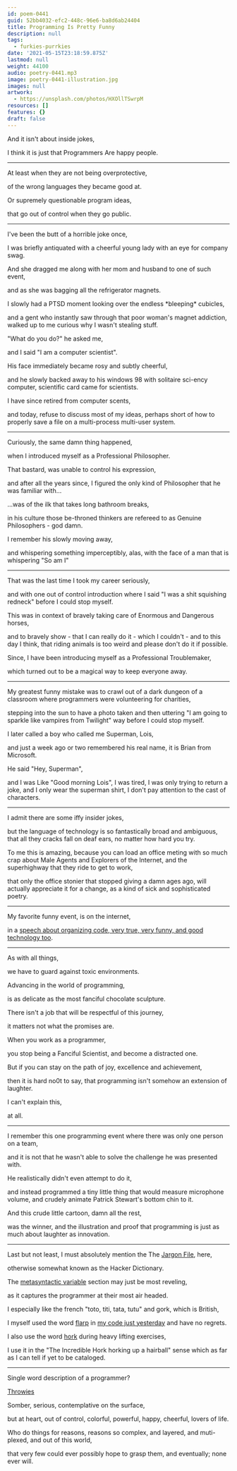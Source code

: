 ```yaml
---
id: poem-0441
guid: 52bb4032-efc2-448c-96e6-ba8d6ab24404
title: Programming Is Pretty Funny
description: null
tags:
  - furkies-purrkies
date: '2021-05-15T23:18:59.875Z'
lastmod: null
weight: 44100
audio: poetry-0441.mp3
image: poetry-0441-illustration.jpg
images: null
artwork:
  - https://unsplash.com/photos/HXOllTSwrpM
resources: []
features: {}
draft: false
---
```


And it isn't about inside jokes,

I think it is just that Programmers Are happy people.

---

At least when they are not being overprotective,

of the wrong languages they became good at.

Or supremely questionable program ideas,

that go out of control when they go public.

---

I've been the butt of a horrible joke once,

I was briefly antiquated with a cheerful young lady with an eye for company swag.

And she dragged me along with her mom and husband to one of such event,

and as she was bagging all the refrigerator magnets.

I slowly had a PTSD moment looking over the endless \*bleeping\* cubicles,

and a gent who instantly saw through that poor woman's magnet addiction, walked up to me curious why I wasn't stealing stuff.

"What do you do?" he asked me,

and I said "I am a computer scientist".

His face immediately became rosy and subtly cheerful,

and he slowly backed away to his windows 98 with solitaire sci-ency computer, scientific card came for scientists.

I have since retired from computer scents,

and today, refuse to discuss most of my ideas, perhaps short of how to properly save a file on a multi-process multi-user system.

---

Curiously, the same damn thing happened,

when I introduced myself as a Professional Philosopher.

That bastard, was unable to control his expression,

and after all the years since, I figured the only kind of Philosopher that he was familiar with...

...was of the ilk that takes long bathroom breaks,

in his culture those be-throned thinkers are refereed to as Genuine Philosophers - god damn.

I remember his slowly moving away,

and whispering something imperceptibly, alas, with the face of a man that is whispering "So am I"

---

That was the last time I took my career seriously,

and with one out of control introduction where I said "I was a shit squishing redneck" before I could stop myself.

This was in context of bravely taking care of Enormous and Dangerous horses,

and to bravely show - that I can really do it - which I couldn't - and to this day I think, that riding animals is too weird and please don't do it if possible.

Since, I have been introducing myself as a Professional Troublemaker,

which turned out to be a magical way to keep everyone away.

---

My greatest funny mistake was to crawl out of a dark dungeon of a classroom where programmers were volunteering for charities,

stepping into the sun to have a photo taken and then uttering "I am going to sparkle like vampires from Twilight" way before I could stop myself.

I later called a boy who called me Superman, Lois,

and just a week ago or two remembered his real name, it is Brian from Microsoft.

He said "Hey, Superman",

and I was Like "Good morning Lois", I was tired, I was only trying to return a joke, and I only wear the superman shirt, I don't pay attention to the cast of characters.

---

I admit there are some iffy insider jokes,

but the language of technology is so fantastically broad and ambiguous, that all they cracks fall on deaf ears, no matter how hard you try.

To me this is amazing, because you can load an office meting with so much crap about Male Agents and Explorers of the Internet, and the superhighway that they ride to get to work,

that only the office stonier that stopped giving a damn ages ago, will actually appreciate it for a change, as a kind of sick and sophisticated poetry.

---

My favorite funny event, is on the internet,

in a [speech about organizing code, very true, very funny, and good technology too](https://www.youtube.com/watch?v=0o2whtCJw8I\&t=215s).

---

As with all things,

we have to guard against toxic environments.

Advancing in the world of programming,

is as delicate as the most fanciful chocolate sculpture.

There isn't a job that will be respectful of this journey,

it matters not what the promises are.

When you work as a programmer,

you stop being a Fanciful Scientist, and become a distracted one.

But if you can stay on the path of joy, excellence and achievement,

then it is hard no0t to say, that programming isn't somehow an extension of laughter.

I can't explain this,

at all.

---

I remember this one programming event where there was only one person on a team,

and it is not that he wasn't able to solve the challenge he was presented with.

He realistically didn't even attempt to do it,

and instead programmed a tiny little thing that would measure microphone volume, and crudely animate Patrick Stewart's bottom chin to it.

And this crude little cartoon, damn all the rest,

was the winner, and the illustration and proof that programming is just as much about laughter as innovation.

---

Last but not least, I must absolutely mention the The [Jargon File](http://www.catb.org/jargon/index.html), here,

otherwise somewhat known as the Hacker Dictionary.

The [metasyntactic variable](http://www.catb.org/jargon/html/M/metasyntactic-variable.html) section may just be most reveling,

as it captures the programmer at their most air headed.

I especially like the french "toto, titi, tata, tutu" and gork, which is British,

I myself used the word [flarp](http://www.catb.org/jargon/html/F/flarp.html) in [my code just yesterday](https://github.com/search?q=user%3Acatpea+flarp\&type=code) and have no regrets.

I also use the word [hork](http://www.catb.org/jargon/html/H/horked.html) during heavy lifting exercises,

I use it in the "The Incredible Hork horking up a hairball" sense which as far as I can tell if yet to be cataloged.

---

Single word description of a programmer?

[Throwies](https://www.youtube.com/watch?v=TrnLF04qmsM)

Somber, serious, contemplative on the surface,

but at heart, out of control, colorful, powerful, happy, cheerful, lovers of life.

Who do things for reasons, reasons so complex, and layered, and muti-plexed, and out of this world,

that very few could ever possibly hope to grasp them, and eventually; none ever will.

